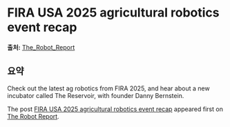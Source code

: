 # FIRA USA 2025 agricultural robotics event recap

**출처:** [The_Robot_Report](https://www.therobotreport.com/fira-usa-2025-agricultural-robotics-event-recap/)

## 요약
Check out the latest ag robotics from FIRA 2025, and hear about a new incubator called The Reservoir, with founder Danny Bernstein.

The post [FIRA USA 2025 agricultural robotics event recap](https://www.therobotreport.com/fira-usa-2025-agricultural-robotics-event-recap/) appeared first on [The Robot Report](https://www.therobotreport.com).
